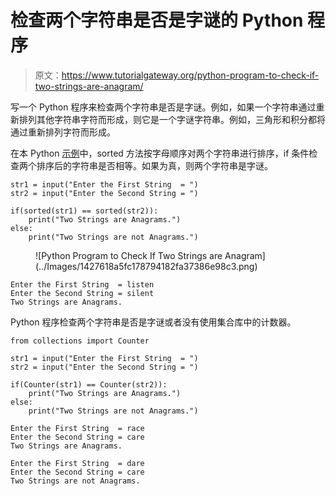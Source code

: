 # 检查两个字符串是否是字谜的 Python 程序

> 原文：<https://www.tutorialgateway.org/python-program-to-check-if-two-strings-are-anagram/>

写一个 Python 程序来检查两个字符串是否是字谜。例如，如果一个字符串通过重新排列其他字符串字符而形成，则它是一个字谜字符串。例如，三角形和积分都将通过重新排列字符而形成。

在本 Python [示例](https://www.tutorialgateway.org/python-programming-examples/)中，sorted 方法按字母顺序对两个字符串进行排序，if 条件检查两个排序后的字符串是否相等。如果为真，则两个字符串是字谜。

```
str1 = input("Enter the First String  = ")
str2 = input("Enter the Second String = ")

if(sorted(str1) == sorted(str2)):
    print("Two Strings are Anagrams.")
else:
    print("Two Strings are not Anagrams.")
```

<figure class="wp-block-image size-large">![Python Program to Check If Two Strings are Anagram](../Images/1427618a5fc178794182fa37386e98c3.png)</figure>

```
Enter the First String  = listen
Enter the Second String = silent
Two Strings are Anagrams.
```

Python 程序检查两个字符串是否是字谜或者没有使用集合库中的计数器。

```
from collections import Counter

str1 = input("Enter the First String  = ")
str2 = input("Enter the Second String = ")

if(Counter(str1) == Counter(str2)):
    print("Two Strings are Anagrams.")
else:
    print("Two Strings are not Anagrams.")
```

```
Enter the First String  = race
Enter the Second String = care
Two Strings are Anagrams.

Enter the First String  = dare
Enter the Second String = care
Two Strings are not Anagrams.
```